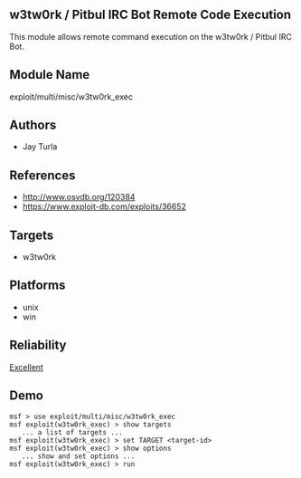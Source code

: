 ## w3tw0rk / Pitbul IRC Bot  Remote Code Execution

This module allows remote command execution on the w3tw0rk / 
Pitbul IRC Bot.


## Module Name
exploit/multi/misc/w3tw0rk_exec

## Authors
* Jay Turla


## References
* http://www.osvdb.org/120384
* https://www.exploit-db.com/exploits/36652



## Targets
* w3tw0rk


## Platforms
* unix
* win

## Reliability
[Excellent](https://github.com/rapid7/metasploit-framework/wiki/Exploit-Ranking)

## Demo

```
msf > use exploit/multi/misc/w3tw0rk_exec
msf exploit(w3tw0rk_exec) > show targets
   ... a list of targets ...
msf exploit(w3tw0rk_exec) > set TARGET <target-id>
msf exploit(w3tw0rk_exec) > show options
   ... show and set options ...
msf exploit(w3tw0rk_exec) > run
```
    
    